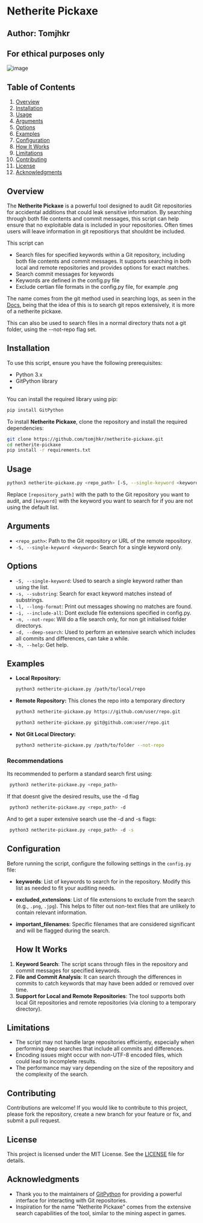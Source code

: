 # Netherite Pickaxe
## Author: Tomjhkr
## For ethical purposes only

![image](https://github.com/user-attachments/assets/8422a2cb-3b90-4be1-b37d-c7e854de3a22)

## Table of Contents

1. [Overview](#overview)
2. [Installation](#installation)
3. [Usage](#usage)
4. [Arguments](#arguments)
5. [Options](#options)
6. [Examples](#examples)
7. [Configuration](#configuration)
8. [How It Works](#how-it-works)
9. [Limitations](#limitations)
10. [Contributing](#contributing)
11. [License](#license)
12. [Acknowledgments](#acknowledgments)

## Overview
The **Netherite Pickaxe** is a powerful tool designed to audit Git repositories for accidental additions that could leak sensitive information. By searching through both file contents and commit messages, this script can help ensure that no exploitable data is included in your repositories.
Often times users will leave information in git repositiorys that shouldnt be included.

This script can
- Search files for specified keywords within a Git repository, including both file contents and commit messages. It supports searching in both local and remote repositories and provides options for exact matches.
- Search commit messages for keywords
- Keywords are defined in the config.py file
- Exclude certian file formats in the config.py file, for example .png

The name comes from the git method used in searching logs, as seen in the [Docs](https://git-scm.com/book/en/v2/Git-Tools-Searching), being that the idea of this is to search git repos extensively, it is more of a netherite pickaxe.

This can also be used to search files in a normal directory thats not a git folder, using the --not-repo flag set. 

## Installation

To use this script, ensure you have the following prerequisites:

- Python 3.x
- GitPython library
- 
You can install the required library using pip:

```bash
pip install GitPython
```

To install **Netherite Pickaxe**, clone the repository and install the required dependencies:

```bash
git clone https://github.com/tomjhkr/netherite-pickaxe.git
cd netherite-pickaxe
pip install -r requirements.txt
```

## Usage

```bash
python3 netherite-pickaxe.py <repo_path> [-S, --single-keyword <keyword>] [-s, --substring] [-l, --long-format] [-i, --include-all] [-n, --not-repo]
```

Replace `[repository_path]` with the path to the Git repository you want to audit, and `[keyword]` with the keyword you want to search for if you are not using the default list.

## Arguments

- `<repo_path>`: Path to the Git repository or URL of the remote repository.
- `-S, --single-keyword <keyword>`: Search for a single keyword only.
  
## Options

- `-S, --single-keyword`: Used to search a single keyword rather than using the list.
- `-s, --substring`: Search for exact keyword matches instead of substrings.
- `-l, --long-format`: Print out messages showing no matches are found.
- `-i, --include-all`: Dont exclude file extensions specified in config.py.
- `-n, --not-repo`: Will do a file search only, for non git initialised folder directorys.
- `-d, --deep-search`: Used to perform an extensive search which includes all commits and differences, can take a while.
- `-h, --help`: Get help.

## Examples

- **Local Repository:**
  
  ```bash
  python3 netherite-pickaxe.py /path/to/local/repo
  ```

- **Remote Repository:**
This clones the repo into a temporary directory
  ```bash
  python3 netherite-pickaxe.py https://github.com/user/repo.git
  ```
  ```bash
  python3 netherite-pickaxe.py git@github.com:user/repo.git
  ```
- **Not Git Local Directory:**

  ```bash
  python3 netherite-pickaxe.py /path/to/folder --not-repo
  ```

### Recommendations

Its recommended to perform a standard search first using:
 ```bash
  python3 netherite-pickaxe.py <repo_path>
  ```

If that doesnt give the desired results, use the -d flag
 ```bash
  python3 netherite-pickaxe.py <repo_path> -d
  ```

And to get a super extensive search use the -d and -s flags:
 ```bash
  python3 netherite-pickaxe.py <repo_path> -d -s
  ```

## Configuration

Before running the script, configure the following settings in the `config.py` file:

- **keywords**: List of keywords to search for in the repository. Modify this list as needed to fit your auditing needs.
- **excluded_extensions**: List of file extensions to exclude from the search (e.g., `.png`, `.jpg`). This helps to filter out non-text files that are unlikely to contain relevant information.
- **important_filenames**: Specific filenames that are considered significant and will be flagged during the search.

  ## How It Works

1. **Keyword Search**: The script scans through files in the repository and commit messages for specified keywords.
2. **File and Commit Analysis**: It can search through the differences in commits to catch keywords that may have been added or removed over time.
3. **Support for Local and Remote Repositories**: The tool supports both local Git repositories and remote repositories (via cloning to a temporary directory).

## Limitations

- The script may not handle large repositories efficiently, especially when performing deep searches that include all commits and differences.
- Encoding issues might occur with non-UTF-8 encoded files, which could lead to incomplete results.
- The performance may vary depending on the size of the repository and the complexity of the search.

## Contributing

Contributions are welcome! If you would like to contribute to this project, please fork the repository, create a new branch for your feature or fix, and submit a pull request.

## License

This project is licensed under the MIT License. See the [LICENSE](LICENSE) file for details.

## Acknowledgments

- Thank you to the maintainers of [GitPython](https://gitpython.readthedocs.io/en/stable/) for providing a powerful interface for interacting with Git repositories.
- Inspiration for the name "Netherite Pickaxe" comes from the extensive search capabilities of the tool, similar to the mining aspect in games.
